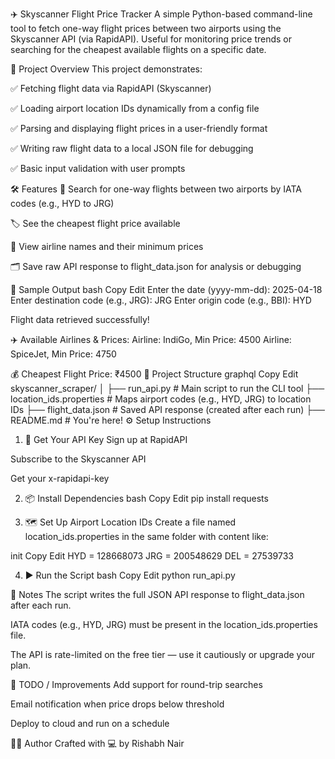 ✈️ Skyscanner Flight Price Tracker
A simple Python-based command-line tool to fetch one-way flight prices between two airports using the Skyscanner API (via RapidAPI). Useful for monitoring price trends or searching for the cheapest available flights on a specific date.

📌 Project Overview
This project demonstrates:

✅ Fetching flight data via RapidAPI (Skyscanner)

✅ Loading airport location IDs dynamically from a config file

✅ Parsing and displaying flight prices in a user-friendly format

✅ Writing raw flight data to a local JSON file for debugging

✅ Basic input validation with user prompts

🛠️ Features
🔎 Search for one-way flights between two airports by IATA codes (e.g., HYD to JRG)

🏷️ See the cheapest flight price available

🛫 View airline names and their minimum prices

🗂️ Save raw API response to flight_data.json for analysis or debugging

🧪 Sample Output
bash
Copy
Edit
Enter the date (yyyy-mm-dd): 2025-04-18
Enter destination code (e.g., JRG): JRG
Enter origin code (e.g., BBI): HYD

Flight data retrieved successfully!

✈️ Available Airlines & Prices:
Airline: IndiGo, Min Price: 4500
Airline: SpiceJet, Min Price: 4750

💰 Cheapest Flight Price: ₹4500
📁 Project Structure
graphql
Copy
Edit
skyscanner_scraper/
│
├── run_api.py                 # Main script to run the CLI tool
├── location_ids.properties    # Maps airport codes (e.g., HYD, JRG) to location IDs
├── flight_data.json           # Saved API response (created after each run)
├── README.md                  # You're here!
⚙️ Setup Instructions
1. 🔑 Get Your API Key
Sign up at RapidAPI

Subscribe to the Skyscanner API

Get your x-rapidapi-key

2. 📦 Install Dependencies
bash
Copy
Edit
pip install requests

3. 🗺️ Set Up Airport Location IDs
Create a file named location_ids.properties in the same folder with content like:

init
Copy
Edit
HYD = 128668073
JRG = 200548629
DEL = 27539733

4. ▶️ Run the Script
bash
Copy
Edit
python run_api.py

📝 Notes
The script writes the full JSON API response to flight_data.json after each run.

IATA codes (e.g., HYD, JRG) must be present in the location_ids.properties file.

The API is rate-limited on the free tier — use it cautiously or upgrade your plan.

📌 TODO / Improvements
 Add support for round-trip searches

 Email notification when price drops below threshold

 Deploy to cloud and run on a schedule

🧑‍💻 Author
Crafted with 💻 by Rishabh Nair

